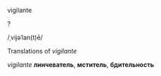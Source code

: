 vigilante

?

/ˌvijəˈlan(t)ē/

Translations of _vigilante_

_vigilante_
**линчеватель**, **мститель**, **бдительность**